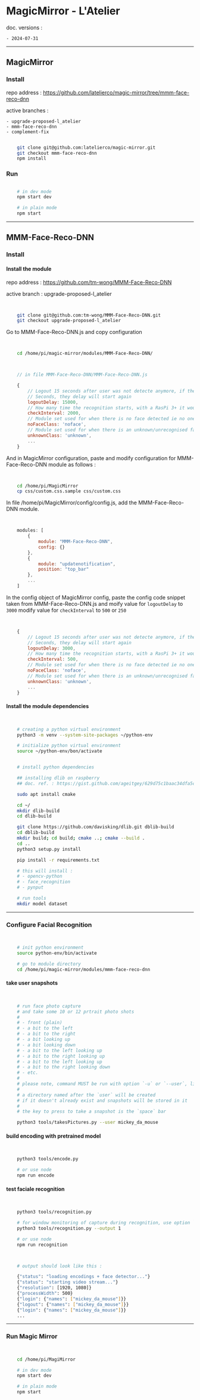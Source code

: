 
# MagicMirror - L'Atelier

doc. versions :

	- 2024-07-31

---


## MagicMirror

### Install

repo address : https://github.com/latelierco/magic-mirror/tree/mmm-face-reco-dnn

active branches :

	- upgrade-proposed-l_atelier
	- mmm-face-reco-dnn
	- complement-fix


```bash

	git clone git@github.com:latelierco/magic-mirror.git
	git checkout mmm-face-reco-dnn
	npm install

```


### Run

```bash

	# in dev mode
	npm start dev

	# in plain mode
	npm start

```


---



## MMM-Face-Reco-DNN


### Install


#### Install the module

repo address : https://github.com/tm-wong/MMM-Face-Reco-DNN

active branch : upgrade-proposed-l_atelier


```bash


	git clone git@github.com:tm-wong/MMM-Face-Reco-DNN.git
	git checkout upgrade-proposed-l_atelier


```


Go to MMM-Face-Reco-DNN.js and copy configuration

```bash


	cd /home/pi/magic-mirror/modules/MMM-Face-Reco-DNN/


```


```JavaScript


	// in file MMM-Face-Reco-DNN/MMM-Face-Reco-DNN.js

	{
	    // Logout 15 seconds after user was not detecte anymore, if they will be detected between this 15
	    // Seconds, they delay will start again
	    logoutDelay: 15000,
	    // How many time the recognition starts, with a RasPi 3+ it would be good every 2 seconds
	    checkInterval: 2000,
	    // Module set used for when there is no face detected ie no one is in front of the camera
	    noFaceClass: 'noface',
	    // Module set used for when there is an unknown/unrecognised face detected
	    unknownClass: 'unknown',
	    ...
	}


```

And in MagicMirror configuration, paste and modify configuration for MMM-Face-Reco-DNN module as follows :

```bash


	cd /home/pi/MagicMirror
	cp css/custom.css.sample css/custom.css


```


In file /home/pi/MagicMirror/config/config.js, add the MMM-Face-Reco-DNN module.

```JavaScript


	modules: [
		{
			module: "MMM-Face-Reco-DNN",
			config: {}
		},
		{
			module: "updatenotification",
			position: "top_bar"
		},
		...
	]


```

In the config object of MagicMirror config, paste the config code snippet taken from MMM-Face-Reco-DNN.js
and moify value for `logoutDelay` to `3000` modify value for `checkInterval` to `500` or `250`


```JavaScript


	{
	    // Logout 15 seconds after user was not detecte anymore, if they will be detected between this 15
	    // Seconds, they delay will start again
	    logoutDelay: 3000,
	    // How many time the recognition starts, with a RasPi 3+ it would be good every 2 seconds
	    checkInterval: 500,
	    // Module set used for when there is no face detected ie no one is in front of the camera
	    noFaceClass: 'noface',
	    // Module set used for when there is an unknown/unrecognised face detected
	    unknownClass: 'unknown',
	    ...
	}


```


#### Install the module dependencies


```bash


	# creating a python virtual environment
	python3 -m venv --system-site-packages ~/python-env

	# initialize python virtual environment
	source ~/python-env/bon/activate


	# install python dependencies

	## installing dlib on raspberry
	## doc. ref. : https://gist.github.com/ageitgey/629d75c1baac34dfa5ca2a1928a7aeaf

	sudo apt install cmake

	cd ~/
	mkdir dlib-build
	cd dlib-build

	git clone https://github.com/davisking/dlib.git dblib-build
	cd dblib-build
	mkdir build; cd build; cmake ..; cmake --build .
	cd ..
	python3 setup.py install

	pip install -r requirements.txt

	# this will install :
	# - opencv-python
	# - face_recognition
	# - pynput

	# run tools
	mkdir model dataset


```

---


### Configure Facial Recognition

```bash


	# init python environment
	source python-env/bin/activate

	# go to module directory
	cd /home/pi/magic-mirror/modules/mmm-face-reco-dnn

```


#### take user snapshots

```bash


	# run face photo capture
	# and take some 10 or 12 prtrait photo shots
	# 
	# - front (plain)
	# - a bit to the left
	# - a bit to the right
	# - a bit looking up
	# - a bit looking down
	# - a bit to the left looking up
	# - a bit to the right looking up
	# - a bit to the left looking up
	# - a bit to the right looking down
	# - etc. 
	# 
	# please note, command MUST be run with option `-u` or `--user`, like below :
	# 
	# a directory named after the `user` will be created
	# if it doesn't already exist and snapshots will be stored in it
	# 
	# the key to press to take a snapshot is the `space` bar

	python3 tools/takesPictures.py --user mickey_da_mouse


```


#### build encoding with pretrained model

```bash


	python3 tools/encode.py

	# or use node
	npm run encode


```


#### test faciale recognition

```bash


	python3 tools/recognition.py

	# for window monitoring of capture during recognition, use option `-o` or `--output`
	python3 tools/recognition.py --output 1

	# or use node
	npm run recognition


```

```bash


	# output should look like this :

	{"status": "loading encodings + face detector..."}
	{"status": "starting video stream..."}
	{"resolution": [1920, 1080]}
	{"processWidth": 500}
	{"login": {"names": ["mickey_da_mouse"]}}
	{"logout": {"names": ["mickey_da_mouse"]}}
	{"login": {"names": ["mickey_da_mouse"]}}
	...


```


---


### Run Magic Mirror

```bash


	cd /home/pi/MagiMirror

	# in dev mode
	npm start dev

	# in plain mode
	npm start


```
